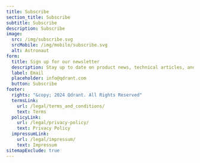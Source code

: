 ```yaml
---
title: Subscribe
section_title: Subscribe
subtitle: Subscribe 
description: Subscribe 
image: 
  src: /img/subscribe.svg
  srcMobile: /img/mobile/subscribe.svg
  alt: Astronaut
form:
  title: Sign up for our newsletter
  description: Stay up to date on product news, technical articles, and upcoming educational webinars.
  label: Email
  placeholder: info@qdrant.com
  button: Subscribe
footer:
  rights: "&copy; 2024 Qdrant. All Rights Reserved"
  termsLink:
    url: /legal/terms_and_conditions/
    text: Terms
  policyLink:
    url: /legal/privacy-policy/
    text: Privacy Policy
  impressumLink:
    url: /legal/impressum/
    text: Impressum
sitemapExclude: true
---
```

